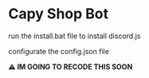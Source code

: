 # Capy Shop Bot
run the install.bat file to install discord.js

configurate the config.json file

**⚠️ IM GOING TO RECODE THIS SOON**
